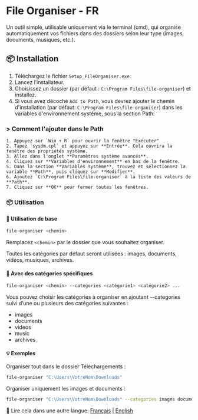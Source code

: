 # File Organiser - FR

Un outil simple, utilisable uniquement via le terminal (cmd), qui organise automatiquement vos fichiers dans des dossiers selon leur type (images, documents, musiques, etc.).

## 📦 Installation

1. Téléchargez le fichier `Setup_FileOrganiser.exe`.
2. Lancez l’installateur.
3. Choisissez un dossier (par défaut : `C:\Program Files\file-organiser`) et installez.
4. Si vous avez décoché `Add to Path`, vous devrez ajouter le chemin d'installation (par défaut: `C:\Program Files\file-organiser`) dans les variables d'environnement système, sous la section Path:
### > Comment l'ajouter dans le Path
    1. Appuyez sur `Win + R` pour ouvrir la fenêtre "Exécuter"
    2. Tapez `sysdm.cpl` et appuyez sur **Entrée**. Cela ouvrira la fenêtre des propriétés système.
    3. Allez dans l'onglet **Paramètres système avancés**.
    4. Cliquez sur **Variables d'environnement** en bas de la fenêtre.
    5. Dans la section **Variables système**, trouvez et sélectionnez la variable **Path**, puis cliquez sur **Modifier**.
    6. Ajoutez `C:\Program Files\file-organiser` à la liste des valeurs de **Path**.
    7. Cliquez sur **OK** pour fermer toutes les fenêtres.

### 📦 Utilisation

#### 🔹 Utilisation de base

```bash
file-organiser <chemin>
```

Remplacez `<chemin>` par le dossier que vous souhaitez organiser.

Toutes les catégories par défaut seront utilisées : images, documents, vidéos, musiques, archives.

#### 🔹 Avec des catégories spécifiques
```bash
file-organiser <chemin> --categories <catégorie1> <catégorie2> ...
```
Vous pouvez choisir les catégories à organiser en ajoutant --categories suivi d’une ou plusieurs des catégories suivantes :
- images
- documents
- videos
- music
- archives

#### 💡 Exemples
Organiser tout dans le dossier Téléchargements :
```bash
file-organiser "C:\Users\VotreNom\Downloads"
```

Organiser uniquement les images et documents :
```bash
file-organiser "C:\Users\VotreNom\Downloads" --categories images documents
```

📘 Lire cela dans une autre langue: [Français](README.fr.md) | [English](README.md)
